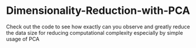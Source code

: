 # Dimensionality-Reduction-with-PCA
Check out the code to see how exactly can you observe and greatly reduce the data size for reducing computational complexity especially by simple usage of PCA
